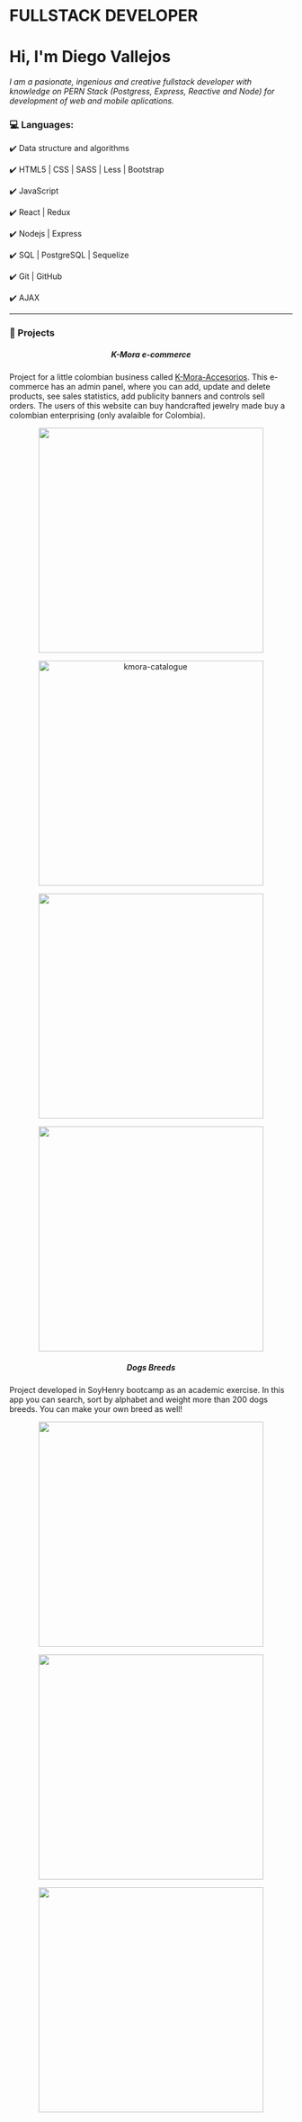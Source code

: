 # FULLSTACK DEVELOPER

# Hi, I'm Diego Vallejos

_I am a pasionate, ingenious and creative fullstack developer with knowledge on PERN Stack (Postgress, Express, Reactive and Node) for development of web and mobile aplications._

### :computer: Languages:
:heavy_check_mark: Data structure and algorithms

:heavy_check_mark: HTML5 | CSS | SASS | Less | Bootstrap

:heavy_check_mark: JavaScript

:heavy_check_mark: React | Redux 

:heavy_check_mark: Nodejs | Express

:heavy_check_mark: SQL | PostgreSQL | Sequelize

:heavy_check_mark: Git | GitHub

:heavy_check_mark: AJAX

<hr />

### :pushpin: Projects

<h5 align="center">K-Mora e-commerce</h5>

<p>Project for a little colombian business called <a href='https://www.instagram.com/k.mora_accesorios/'>K-Mora-Accesorios</a>.  This e-commerce has an admin panel, where you can add, update and delete products, see sales statistics, add publicity banners and controls sell orders.  The users of this website can buy handcrafted jewelry made buy a colombian enterprising (only avalaible for Colombia).</p>

<p align="center"><img src="https://i.ibb.co/yyksgWs/kmora-home.png" width="400" /></p>
<p align="center"><img src="https://i.ibb.co/j8KDyJM/kmora-catalogue.png" alt="kmora-catalogue" width="400" /></p>
<p align="center"><img src="https://i.ibb.co/fQfxS7M/kmora-cart.png" width="400" /></p>
<p align="center"><img src="https://i.ibb.co/4WgK9yF/kmora-admin-products.png" width="400" /></p>

<h5 align="center">Dogs Breeds</h5>

<p>Project developed in SoyHenry bootcamp as an academic exercise.  In this app you can search, sort by alphabet and weight more than 200 dogs breeds.  You can make your own breed as well!</p>

<p align="center"><img src="https://i.ibb.co/bQXkXK3/Landing-Page.png" width="400" /></p>
<p align="center"><img src="https://i.ibb.co/FqYJtLN/Home.png" width="400" /></p>
<p align="center"><img src="https://i.ibb.co/2M2F7dt/DogsCArd.png" width="400" /></p>
